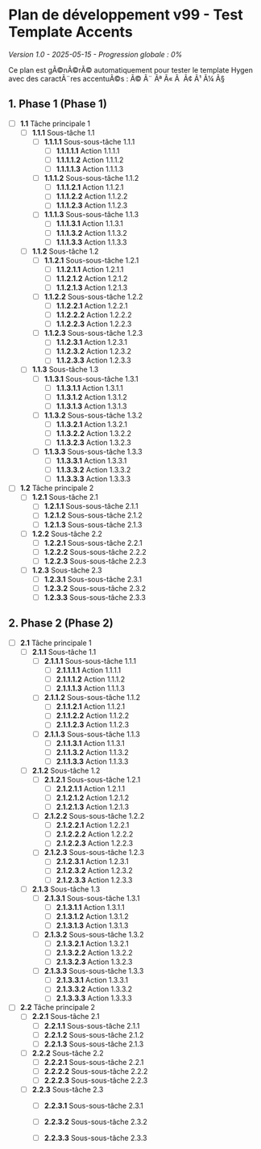 # Plan de développement v99 - Test Template Accents
*Version 1.0 - 2025-05-15 - Progression globale : 0%*

Ce plan est gÃ©nÃ©rÃ© automatiquement pour tester le template Hygen avec des caractÃ¨res accentuÃ©s : Ã© Ã¨ Ãª Ã« Ã  Ã¢ Ã¹ Ã¼ Ã§


## 1. Phase 1 (Phase 1)

- [ ] **1.1** Tâche principale 1
  - [ ] **1.1.1** Sous-tâche 1.1
    - [ ] **1.1.1.1** Sous-sous-tâche 1.1.1
      - [ ] **1.1.1.1.1** Action 1.1.1.1
      - [ ] **1.1.1.1.2** Action 1.1.1.2
      - [ ] **1.1.1.1.3** Action 1.1.1.3
    - [ ] **1.1.1.2** Sous-sous-tâche 1.1.2
      - [ ] **1.1.1.2.1** Action 1.1.2.1
      - [ ] **1.1.1.2.2** Action 1.1.2.2
      - [ ] **1.1.1.2.3** Action 1.1.2.3
    - [ ] **1.1.1.3** Sous-sous-tâche 1.1.3
      - [ ] **1.1.1.3.1** Action 1.1.3.1
      - [ ] **1.1.1.3.2** Action 1.1.3.2
      - [ ] **1.1.1.3.3** Action 1.1.3.3
  - [ ] **1.1.2** Sous-tâche 1.2
    - [ ] **1.1.2.1** Sous-sous-tâche 1.2.1
      - [ ] **1.1.2.1.1** Action 1.2.1.1
      - [ ] **1.1.2.1.2** Action 1.2.1.2
      - [ ] **1.1.2.1.3** Action 1.2.1.3
    - [ ] **1.1.2.2** Sous-sous-tâche 1.2.2
      - [ ] **1.1.2.2.1** Action 1.2.2.1
      - [ ] **1.1.2.2.2** Action 1.2.2.2
      - [ ] **1.1.2.2.3** Action 1.2.2.3
    - [ ] **1.1.2.3** Sous-sous-tâche 1.2.3
      - [ ] **1.1.2.3.1** Action 1.2.3.1
      - [ ] **1.1.2.3.2** Action 1.2.3.2
      - [ ] **1.1.2.3.3** Action 1.2.3.3
  - [ ] **1.1.3** Sous-tâche 1.3
    - [ ] **1.1.3.1** Sous-sous-tâche 1.3.1
      - [ ] **1.1.3.1.1** Action 1.3.1.1
      - [ ] **1.1.3.1.2** Action 1.3.1.2
      - [ ] **1.1.3.1.3** Action 1.3.1.3
    - [ ] **1.1.3.2** Sous-sous-tâche 1.3.2
      - [ ] **1.1.3.2.1** Action 1.3.2.1
      - [ ] **1.1.3.2.2** Action 1.3.2.2
      - [ ] **1.1.3.2.3** Action 1.3.2.3
    - [ ] **1.1.3.3** Sous-sous-tâche 1.3.3
      - [ ] **1.1.3.3.1** Action 1.3.3.1
      - [ ] **1.1.3.3.2** Action 1.3.3.2
      - [ ] **1.1.3.3.3** Action 1.3.3.3

- [ ] **1.2** Tâche principale 2
  - [ ] **1.2.1** Sous-tâche 2.1
    - [ ] **1.2.1.1** Sous-sous-tâche 2.1.1
    - [ ] **1.2.1.2** Sous-sous-tâche 2.1.2
    - [ ] **1.2.1.3** Sous-sous-tâche 2.1.3
  - [ ] **1.2.2** Sous-tâche 2.2
    - [ ] **1.2.2.1** Sous-sous-tâche 2.2.1
    - [ ] **1.2.2.2** Sous-sous-tâche 2.2.2
    - [ ] **1.2.2.3** Sous-sous-tâche 2.2.3
  - [ ] **1.2.3** Sous-tâche 2.3
    - [ ] **1.2.3.1** Sous-sous-tâche 2.3.1
    - [ ] **1.2.3.2** Sous-sous-tâche 2.3.2
    - [ ] **1.2.3.3** Sous-sous-tâche 2.3.3

## 2. Phase 2 (Phase 2)

- [ ] **2.1** Tâche principale 1
  - [ ] **2.1.1** Sous-tâche 1.1
    - [ ] **2.1.1.1** Sous-sous-tâche 1.1.1
      - [ ] **2.1.1.1.1** Action 1.1.1.1
      - [ ] **2.1.1.1.2** Action 1.1.1.2
      - [ ] **2.1.1.1.3** Action 1.1.1.3
    - [ ] **2.1.1.2** Sous-sous-tâche 1.1.2
      - [ ] **2.1.1.2.1** Action 1.1.2.1
      - [ ] **2.1.1.2.2** Action 1.1.2.2
      - [ ] **2.1.1.2.3** Action 1.1.2.3
    - [ ] **2.1.1.3** Sous-sous-tâche 1.1.3
      - [ ] **2.1.1.3.1** Action 1.1.3.1
      - [ ] **2.1.1.3.2** Action 1.1.3.2
      - [ ] **2.1.1.3.3** Action 1.1.3.3
  - [ ] **2.1.2** Sous-tâche 1.2
    - [ ] **2.1.2.1** Sous-sous-tâche 1.2.1
      - [ ] **2.1.2.1.1** Action 1.2.1.1
      - [ ] **2.1.2.1.2** Action 1.2.1.2
      - [ ] **2.1.2.1.3** Action 1.2.1.3
    - [ ] **2.1.2.2** Sous-sous-tâche 1.2.2
      - [ ] **2.1.2.2.1** Action 1.2.2.1
      - [ ] **2.1.2.2.2** Action 1.2.2.2
      - [ ] **2.1.2.2.3** Action 1.2.2.3
    - [ ] **2.1.2.3** Sous-sous-tâche 1.2.3
      - [ ] **2.1.2.3.1** Action 1.2.3.1
      - [ ] **2.1.2.3.2** Action 1.2.3.2
      - [ ] **2.1.2.3.3** Action 1.2.3.3
  - [ ] **2.1.3** Sous-tâche 1.3
    - [ ] **2.1.3.1** Sous-sous-tâche 1.3.1
      - [ ] **2.1.3.1.1** Action 1.3.1.1
      - [ ] **2.1.3.1.2** Action 1.3.1.2
      - [ ] **2.1.3.1.3** Action 1.3.1.3
    - [ ] **2.1.3.2** Sous-sous-tâche 1.3.2
      - [ ] **2.1.3.2.1** Action 1.3.2.1
      - [ ] **2.1.3.2.2** Action 1.3.2.2
      - [ ] **2.1.3.2.3** Action 1.3.2.3
    - [ ] **2.1.3.3** Sous-sous-tâche 1.3.3
      - [ ] **2.1.3.3.1** Action 1.3.3.1
      - [ ] **2.1.3.3.2** Action 1.3.3.2
      - [ ] **2.1.3.3.3** Action 1.3.3.3

- [ ] **2.2** Tâche principale 2
  - [ ] **2.2.1** Sous-tâche 2.1
    - [ ] **2.2.1.1** Sous-sous-tâche 2.1.1
    - [ ] **2.2.1.2** Sous-sous-tâche 2.1.2
    - [ ] **2.2.1.3** Sous-sous-tâche 2.1.3
  - [ ] **2.2.2** Sous-tâche 2.2
    - [ ] **2.2.2.1** Sous-sous-tâche 2.2.1
    - [ ] **2.2.2.2** Sous-sous-tâche 2.2.2
    - [ ] **2.2.2.3** Sous-sous-tâche 2.2.3
  - [ ] **2.2.3** Sous-tâche 2.3
    - [ ] **2.2.3.1** Sous-sous-tâche 2.3.1
    - [ ] **2.2.3.2** Sous-sous-tâche 2.3.2
    - [ ] **2.2.3.3** Sous-sous-tâche 2.3.3

